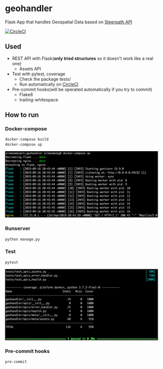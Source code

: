 # geohandler
Flask App that handles Geospatial Data based on [Steerpath API](https://meta2.eu.steerpath.com/meta/v2/ui/#/default)

[![CircleCI](https://circleci.com/gh/sinwoobang/geohandler.svg?style=svg)](https://circleci.com/gh/sinwoobang/geohandler)

## Used
- REST API with Flask(**only tried structures** so it doesn't work like a real one)
  - Assets API
- Test with pytest, coverage
  - Check the package tests/
  - Run automatically on [CircleCI](https://circleci.com/gh/sinwoobang/geohandler)
- Pre-commit hooks(will be operated automatically if you try to commit)
  - Flake8
  - trailing-whitespace

## How to run
### Docker-compose
```bash
docker-compose build
docker-compose up
```
<img src="https://github.com/sinwoobang/geohandler/blob/master/.images/docker.png">

### Runserver
```bash
python manage.py
```

### Test
```bash
pytest
```
<img src="https://github.com/sinwoobang/geohandler/blob/master/.images/test.png">

### Pre-commit hooks
```bash
pre-commit
```
